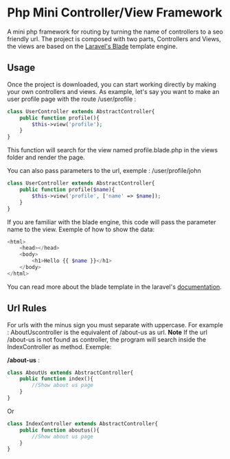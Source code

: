# Php Mini Controller/View Framework
A mini php framework for routing by turning the name of controllers to a seo friendly url.
The project is composed with two parts, Controllers and Views, the views are based on the [Laravel's Blade](https://laravel.com/docs/5.7/blade) template engine.

## Usage
Once the project is downloaded, you can start working directly by making your own controllers and views.
As example, let's say you want to make an user profile page with the route /user/profile :
```php
class UserController extends AbstractController{
    public function profile(){
        $this->view('profile');
    }
}
```
This function will search for the view named profile.blade.php in the views folder and render the page.

You can also pass parameters to the url, exemple :
/user/profile/john
```php
class UserController extends AbstractController{
    public function profile($name){
        $this->view('profile', ['name' => $name]);
    }
}
```
If you are familiar with the blade engine, this code will pass the parameter name to the view.
Exemple of how to show the data:
```php
<html>
    <head></head>
    <body>
        <h1>Hello {{ $name }}</h1>
    </body>
</html>
```
You can read more about the blade template in the laravel's [documentation](https://laravel.com/docs/5.7/blade).

## Url Rules
For urls with the minus sign you must separate with uppercase.
For example :
AboutUscontroller is the equivalent of /about-us as url.
**Note**
If the url /about-us is not found as controller, the program will search inside the IndexController as method.
Exemple:

**/about-us** :
```php
class AboutUs extends AbstractController{
    public function index(){
        //Show about us page
    }
}
```
Or
```php
class IndexController extends AbstractController{
    public function aboutus(){
        //Show about us page
    }
}
```
